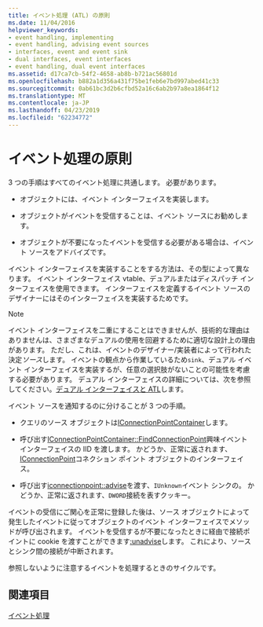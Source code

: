```yaml
---
title: イベント処理 (ATL) の原則
ms.date: 11/04/2016
helpviewer_keywords:
- event handling, implementing
- event handling, advising event sources
- interfaces, event and event sink
- dual interfaces, event interfaces
- event handling, dual event interfaces
ms.assetid: d17ca7cb-54f2-4658-ab8b-b721ac56801d
ms.openlocfilehash: b882a1d356a431f75be1feb6e7bd997abed41c33
ms.sourcegitcommit: 0ab61bc3d2b6cfbd52a16c6ab2b97a8ea1864f12
ms.translationtype: MT
ms.contentlocale: ja-JP
ms.lasthandoff: 04/23/2019
ms.locfileid: "62234772"
---
```

# <a name="event-handling-principles"></a>イベント処理の原則

3 つの手順はすべてのイベント処理に共通します。 必要があります。

- オブジェクトには、イベント インターフェイスを実装します。

- オブジェクトがイベントを受信することは、イベント ソースにお勧めします。

- オブジェクトが不要になったイベントを受信する必要がある場合は、イベント ソースをアドバイズです。

イベント インターフェイスを実装することをする方法は、その型によって異なります。 イベント インターフェイス vtable、デュアルまたはディスパッチ インターフェイスを使用できます。 インターフェイスを定義するイベント ソースのデザイナーにはそのインターフェイスを実装するためです。

> [!NOTE]
>  イベント インターフェイスを二重にすることはできませんが、技術的な理由はありませんは、さまざまなデュアルの使用を回避するために適切な設計上の理由があります。 ただし、これは、イベントのデザイナー/実装者によって行われた決定*ソース*します。 イベントの観点から作業しているため`sink`、デュアル イベント インターフェイスを実装するが、任意の選択肢がないことの可能性を考慮する必要があります。 デュアル インターフェイスの詳細については、次を参照してください。[デュアル インターフェイスと ATL](../atl/dual-interfaces-and-atl.md)します。

イベント ソースを通知するのに分けることが 3 つの手順。

- クエリのソース オブジェクトは[IConnectionPointContainer](/windows/desktop/api/ocidl/nn-ocidl-iconnectionpointcontainer)します。

- 呼び出す[IConnectionPointContainer::FindConnectionPoint](/windows/desktop/api/ocidl/nf-ocidl-iconnectionpointcontainer-findconnectionpoint)興味イベント インターフェイスの IID を渡します。 かどうか、正常に返されます、 [IConnectionPoint](/windows/desktop/api/ocidl/nn-ocidl-iconnectionpoint)コネクション ポイント オブジェクトのインターフェイス。

- 呼び出す[iconnectionpoint::advise](/windows/desktop/api/ocidl/nf-ocidl-iconnectionpoint-advise)を渡す、`IUnknown`イベント シンクの。 かどうか、正常に返されます、`DWORD`接続を表すクッキー。

イベントの受信にご関心を正常に登録した後は、ソース オブジェクトによって発生したイベントに従ってオブジェクトのイベント インターフェイスでメソッドが呼び出されます。 イベントを受信するが不要になったときに経由で接続ポイントに cookie を渡すことができます[:unadvise](/windows/desktop/api/ocidl/nf-ocidl-iconnectionpoint-unadvise)します。 これにより、ソースとシンク間の接続が中断されます。

参照しないように注意するイベントを処理するときのサイクルです。

## <a name="see-also"></a>関連項目

[イベント処理](../atl/event-handling-and-atl.md)

